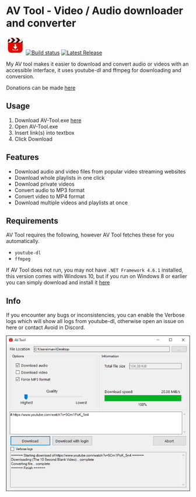 # AV Tool - Video / Audio downloader and converter
![icon](https://raw.githubusercontent.com/MartinNielsenDev/AV-Tool/master/AV-Tool/Resources/small_icon.png)
[![Build status](https://ci.appveyor.com/api/projects/status/65594ghmtjavjw29?svg=true)](https://ci.appveyor.com/project/MartinNielsenDev/av-tool)
[![Latest Release](https://img.shields.io/github/release/martinnielsendev/av-tool.svg)](https://github.com/MartinNielsenDev/av-tool/releases)

My AV tool makes it easier to download and convert audio or videos with an accessible interface, it uses youtube-dl and ffmpeg for downloading and conversion.


Donations can be made [here](https://paypal.me/avoidlol)
## Usage
1. Download AV-Tool.exe [here](https://github.com/MartinNielsenDev/AV-Tool/releases)
2. Open AV-Tool.exe
3. Insert link(s) into textbox
4. Click Download
## Features
* Download audio and video files from popular video streaming websites
* Download whole playlists in one click
* Download private videos
* Convert audio to MP3 format
* Convert video to MP4 format
* Download multiple videos and playlists at once
## Requirements
AV Tool requires the following, however AV Tool fetches these for you automatically.
* `youtube-dl`
* `ffmpeg`

If AV Tool does not run, you may not have `.NET Framework 4.6.1` installed, this version comes with Windows 10, but if you run on Windows 8 or earlier you can simply download and install it [here](https://www.microsoft.com/en-us/download/details.aspx?id=49981)
## Info
If you encounter any bugs or inconsistencies, you can enable the Verbose logs which will show all logs from youtube-dl, otherwise open an issue on here or contact Avoid in Discord.

![av tool](https://raw.githubusercontent.com/MartinNielsenDev/AV-Tool/master/preview.png)
